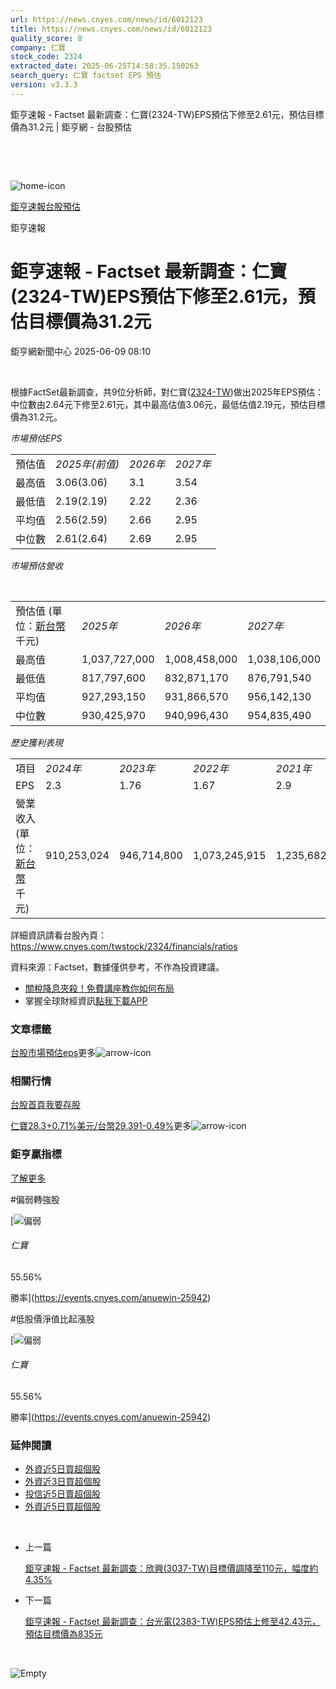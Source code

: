 ```yaml
---
url: https://news.cnyes.com/news/id/6012123
title: https://news.cnyes.com/news/id/6012123
quality_score: 8
company: 仁寶
stock_code: 2324
extracted_date: 2025-06-25T14:58:35.150263
search_query: 仁寶 factset EPS 預估
version: v3.3.3
---
```


鉅亨速報 - Factset 最新調查：仁寶(2324-TW)EPS預估下修至2.61元，預估目標價為31.2元 | 鉅亨網 - 台股預估

‌

‌

![home-icon](/assets/icons/breadCrumb/symbol-icon-home.svg)

[鉅亨速報](/news/cat/anue_live)[台股預估](/news/cat/tw_forecast)

鉅亨速報

# 鉅亨速報 - Factset 最新調查：仁寶(2324-TW)EPS預估下修至2.61元，預估目標價為31.2元

鉅亨網新聞中心 2025-06-09 08:10

‌

根據FactSet最新調查，共9位分析師，對仁寶([2324-TW](https://www.cnyes.com/twstock/2324))做出2025年EPS預估：中位數由2.64元下修至2.61元，其中最高估值3.06元，最低估值2.19元，預估目標價為31.2元。

*市場預估EPS*

|  |  |  |  |
| --- | --- | --- | --- |
| 預估值 | *2025年(前值)* | *2026年* | *2027年* |
| 最高值 | 3.06(3.06) | 3.1 | 3.54 |
| 最低值 | 2.19(2.19) | 2.22 | 2.36 |
| 平均值 | 2.56(2.59) | 2.66 | 2.95 |
| 中位數 | 2.61(2.64) | 2.69 | 2.95 |

*市場預估營收*

‌

|  |  |  |  |
| --- | --- | --- | --- |
| 預估值 (單位：[新台幣](https://invest.cnyes.com/forex/detail/usdtwd)千元) | *2025年* | *2026年* | *2027年* |
| 最高值 | 1,037,727,000 | 1,008,458,000 | 1,038,106,000 |
| 最低值 | 817,797,600 | 832,871,170 | 876,791,540 |
| 平均值 | 927,293,150 | 931,866,570 | 956,142,130 |
| 中位數 | 930,425,970 | 940,996,430 | 954,835,490 |

*歷史獲利表現*

|  |  |  |  |  |
| --- | --- | --- | --- | --- |
| 項目 | *2024年* | *2023年* | *2022年* | *2021年* |
| EPS | 2.3 | 1.76 | 1.67 | 2.9 |
| 營業收入 (單位：[新台幣](https://invest.cnyes.com/forex/detail/usdtwd)千元) | 910,253,024 | 946,714,800 | 1,073,245,915 | 1,235,682,015 |

詳細資訊請看台股內頁：  
<https://www.cnyes.com/twstock/2324/financials/ratios>

資料來源：Factset，數據僅供參考，不作為投資建議。

* [關稅降息夾殺！免費講座教你如何布局](https://www.rsc.com.tw/Cnyes_RSC/SeminarBooking2025InvestmentOutlook.aspx?utm_source=anue&utm_medium=usstocks_end)
* 掌握全球財經資訊[點我下載APP](http://www.cnyes.com/app/?utm_source=mweb&utm_medium=HamMenuBanner&utm_campaign=fixed&utm_content=entr)

### 文章標籤

[台股](https://news.cnyes.com/tag/台股 "台股")[市場預估](https://news.cnyes.com/tag/市場預估 "市場預估")[eps](https://news.cnyes.com/tag/eps "eps")更多![arrow-icon](/assets/icons/arrows/arrow-down.svg)

### 相關行情

[台股首頁](https://www.cnyes.com/twstock)[我要存股](https://supr.link/8OHaU)

[仁寶28.3+0.71%](https://www.cnyes.com/twstock/2324)[美元/台幣29.391-0.49%](https://invest.cnyes.com/forex/detail/USDTWD)更多![arrow-icon](/assets/icons/arrows/arrow-down.svg)

### 鉅亨贏指標

[了解更多](https://events.cnyes.com/anuewin-25942)

#偏弱轉強股

[![偏弱](/assets/icons/win-indicator/short.svg)

###### 仁寶

55.56%

勝率](https://events.cnyes.com/anuewin-25942)

#低股價淨值比起漲股

[![偏弱](/assets/icons/win-indicator/short.svg)

###### 仁寶

55.56%

勝率](https://events.cnyes.com/anuewin-25942)

### 延伸閱讀

* [外資近5日買超個股](/news/id/6009439)
* [外資近3日買超個股](/news/id/6009437)
* [投信近5日賣超個股](/news/id/6009436)
* [外資近5日買超個股](/news/id/6007580)

‌

* 上一篇

  [鉅亨速報 - Factset 最新調查：欣興(3037-TW)目標價調降至110元，幅度約4.35%](/news/id/6012753)
* 下一篇

  [鉅亨速報 - Factset 最新調查：台光電(2383-TW)EPS預估上修至42.43元，預估目標價為835元](/news/id/6011277)

‌

![Empty](/assets/icons/skeleton/empty-image.svg)

‌